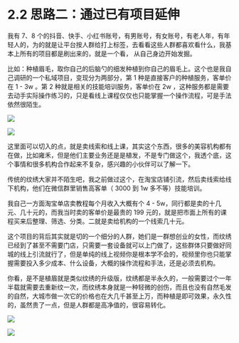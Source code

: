 # 2.2 思路二：通过已有项目延伸

我有 7、8 个的抖音、快手、小红书账号，有男账号，有女账号，有老人年，有年轻人的，为的就是让平台按人群给打上标签，去看看这些人群都喜欢看什么，我基本上所有的项目都是刷出来的，就是一个看， 从自己身边开始发掘。

比如：种植眉毛，取你自己的后脑勺的细发种植到你自己的眉毛上。这个也是我自己调研的一个私域项目，变现分为两部分，第 1 种是直接客户的种植服务，客单价在 1 - 3w 。第 2 种就是相关的技能培训服务，客单价在 2w ，这种服务都是需要去动手实际操作练习的，只是看线上课程仅仅也只能掌握一个操作流程，可是手法依然很陌生。

![](img/70daf12ae0c22a1310a878e808a49d8d.png)

![](img/d0bf5ae0810dc5d26d6b9ea0df7c2c6b.png)

这里面可以切入的点，就是卖线索和线上课，其实这个东西，很多的美容机构都有在做，比如雍禾，但是他们主要业务还是是植发，不是专门做这个，我透个底，这个事情和很多机构合作起来不复杂，感兴趣的小伙伴可以了解一下。

传统的纹绣大家并不陌生吧，我之前做过这个，在淘宝店铺引流，然后卖线索给线下机构，他们在微信群里销售高客单（ 3000 到 1w 多不等）技能培训。

我自己一方面淘宝单店卖教程每个月收入大概有个 4 - 5w，同行都是卖的十几元、几十元的，而我当时卖的客单价是最贵的 199 元的，就是把市面上所有的课程买来后整理、筛选、分类。二就是卖给机构的一个线索几十元。

这个项目的背后其实就是切的一个细分的人群，她们是一群想创业的女性，而纹绣已经到了甚至不需要门店，只需要一套设备就可以上门做了，这些群体只要做好同城的线上引流就行了，但是单纯的线上视频你是根本学不会的，视频里你也只能掌握需要投入多少成本、什么设备，大概的操作流程和手法，还是必须去机构。

你看，是不是植眉就是类似纹绣的升级版，纹绣都是半永久的，一般需要过个一年半载就需要去重新纹一次，而纹绣本身就是一种轻微的创伤，而且也没有自然毛发的自然，大城市做一次它的价格也在大几千甚至上万，而种植是即可效果，永久性的，虽然贵了一点，但是人群都是高净值的，很容易转化。

![](img/4651778b0ed8b92fdd254aba7e076b38.png)

![](img/0ae4e7ccf5a953bbe9155ce49d087cfa.png)
